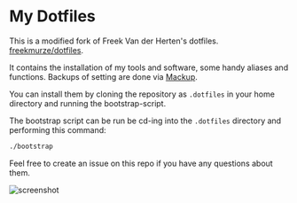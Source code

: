 # My Dotfiles

This is a modified fork of Freek Van der Herten's dotfiles. [freekmurze/dotfiles](https://github.com/freekmurze/dotfiles).

It contains the installation of my tools and software, some handy aliases and functions. Backups of setting are done via [Mackup](https://github.com/lra/mackup).

You can install them by cloning the repository as `.dotfiles` in your home directory and running the bootstrap-script.

The bootstrap script can be run be cd-ing into the `.dotfiles` directory and performing this command:

```bash
./bootstrap
```

Feel free to create an issue on this repo if you have any questions about them.

![screenshot](https://freekmurze.github.io/dotfiles/screenshot.png)
